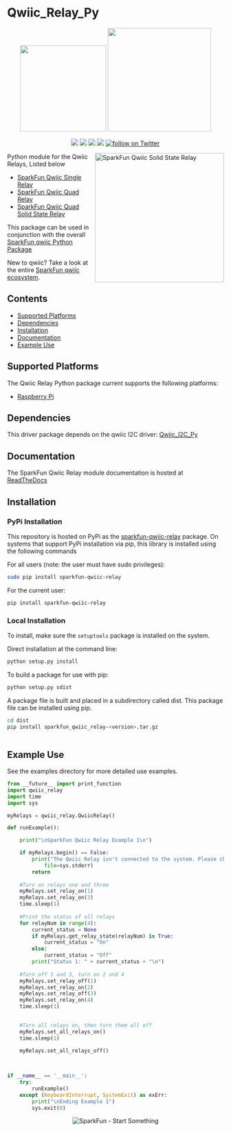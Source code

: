 Qwiic_Relay_Py
==================
<p align="center">
   <img src="https://cdn.sparkfun.com/assets/custom_pages/2/7/2/qwiic-logo-registered.jpg"  width=200>  
   <img src="https://www.python.org/static/community_logos/python-logo-master-v3-TM.png"  width=240>   
</p>
<p align="center">
	<a href="https://pypi.org/project/sparkfun-qwiic-relay/" alt="Package">
		<img src="https://img.shields.io/pypi/pyversions/sparkfun-qwiic-relay.svg" /></a>
	<a href="https://github.com/sparkfun/Qwiic_Relay_Py/issues" alt="Issues">
		<img src="https://img.shields.io/github/issues/sparkfun/Qwiic_Relay_Py.svg" /></a>
	<a href="https://sparkfun-qwiic-relay.readthedocs.io/en/latest/?" alt="Documentation">
		<img src="https://readthedocs.org/projects/sparkfun-qwiic-relay/badge/?version=latest&style=flat" /></a>
	<a href="https://github.com/sparkfun/Qwiic_Relay_Py/blob/master/LICENSE" alt="License">
		<img src="https://img.shields.io/badge/license-MIT-blue.svg" /></a>
	<a href="https://twitter.com/intent/follow?screen_name=sparkfun">
        	<img src="https://img.shields.io/twitter/follow/sparkfun.svg?style=social&logo=twitter"
           	 alt="follow on Twitter"></a>
	
</p>

<img src="https://cdn.sparkfun.com/assets/parts/1/5/7/5/4/16833-SparkFun_Qwiic_Quad_Solid_State_Relay_Kit-01.jpg"  align="right" width=300 alt="SparkFun Qwiic Solid State Relay">

Python module for the Qwiic Relays, Listed below
* [SparkFun Qwiic Single Relay](https://www.sparkfun.com/products/15093)
* [SparkFun Qwiic Quad Relay](https://www.sparkfun.com/products/15102)
* [SparkFun Qwiic Quad Solid State Relay](https://www.sparkfun.com/products/16796)

This package can be used in conjunction with the overall [SparkFun qwiic Python Package](https://github.com/sparkfun/Qwiic_Py)

New to qwiic? Take a look at the entire [SparkFun qwiic ecosystem](https://www.sparkfun.com/qwiic).

## Contents

* [Supported Platforms](#supported-platforms)
* [Dependencies](#dependencies)
* [Installation](#installation)
* [Documentation](#documentation)
* [Example Use](#example-use)

Supported Platforms
--------------------
The Qwiic Relay Python package current supports the following platforms:
* [Raspberry Pi](https://www.sparkfun.com/search/results?term=raspberry+pi)

Dependencies 
---------------
This driver package depends on the qwiic I2C driver: 
[Qwiic_I2C_Py](https://github.com/sparkfun/Qwiic_I2C_Py)

Documentation
-------------
The SparkFun Qwiic Relay module documentation is hosted at [ReadTheDocs](https://sparkfun-qwiic-relay.readthedocs.io/en/latest/?)

Installation
-------------

### PyPi Installation
This repository is hosted on PyPi as the [sparkfun-qwiic-relay](https://pypi.org/project/sparkfun-qwiic-relay/) package. On systems that support PyPi installation via pip, this library is installed using the following commands

For all users (note: the user must have sudo privileges):
```sh
sudo pip install sparkfun-qwiic-relay
```
For the current user:

```sh
pip install sparkfun-qwiic-relay
```

### Local Installation
To install, make sure the `setuptools` package is installed on the system.

Direct installation at the command line:
```sh
python setup.py install
```

To build a package for use with pip:
```sh
python setup.py sdist
 ```
A package file is built and placed in a subdirectory called dist. This package file can be installed using pip.
```sh
cd dist
pip install sparkfun_qwiic_relay-<version>.tar.gz
  
```
Example Use
 ---------------
See the examples directory for more detailed use examples.

```python
from __future__ import print_function
import qwiic_relay
import time
import sys

myRelays = qwiic_relay.QwiicRelay()

def runExample():

    print("\nSparkFun Qwiic Relay Example 1\n")

    if myRelays.begin() == False:
        print("The Qwiic Relay isn't connected to the system. Please check your connection", \
            file=sys.stderr)
        return
    
    #Turn on relays one and three
    myRelays.set_relay_on(1)
    myRelays.set_relay_on(3)
    time.sleep(1)
    
    #Print the status of all relays
    for relayNum in range(4):
        current_status = None
        if myRelays.get_relay_state(relayNum) is True:
            current_status = "On"
        else:
            current_status = "Off"
        print("Status 1: " + current_status + "\n")
    
    #Turn off 1 and 3, turn on 2 and 4
    myRelays.set_relay_off(1)
    myRelays.set_relay_on(2)
    myRelays.set_relay_off(3)
    myRelays.set_relay_on(4)
    time.sleep(1)
    

    #Turn all relays on, then turn them all off
    myRelays.set_all_relays_on()
    time.sleep(1)
    
    myRelays.set_all_relays_off()
    


if __name__ == '__main__':
    try:
        runExample()
    except (KeyboardInterrupt, SystemExit) as exErr:
        print("\nEnding Example 1")
        sys.exit(0)
```
<p align="center">
<img src="https://cdn.sparkfun.com/assets/custom_pages/3/3/4/dark-logo-red-flame.png" alt="SparkFun - Start Something">
</p>
